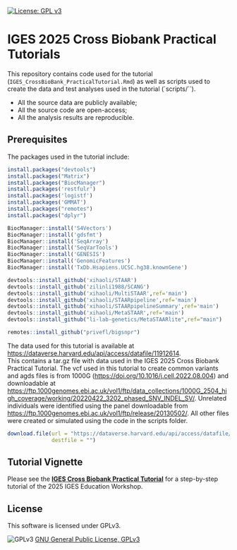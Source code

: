 [![License: GPL v3](https://img.shields.io/badge/License-GPLv3-blue.svg)](https://www.gnu.org/licenses/gpl-3.0)

# IGES 2025 Cross Biobank Practical Tutorials
This repository contains code used for the tutorial (`IGES_CrossBioBank_PracticalTutorial.Rmd`) as well as scripts used to create the data and test analyses used in the tutorial (`scripts/``).

- All the source data are publicly available;
- All the source code are open-access;
- All the analysis results are reproducible.

## Prerequisites
The packages used in the tutorial include: 

```R
install.packages("devtools")
install.packages("Matrix")
install.packages("BiocManager")
install.packages('restfulr')
install.packages('logistf')
install.packages('GMMAT')
install.packages("remotes")
install.packages("dplyr")

BiocManager::install('S4Vectors')
BiocManager::install('gdsfmt')
BiocManager::install('SeqArray')
BiocManager::install('SeqVarTools')
BiocManager::install('GENESIS')
BiocManager::install('GenomicFeatures')
BiocManager::install('TxDb.Hsapiens.UCSC.hg38.knownGene')

devtools::install_github('xihaoli/STAAR')
devtools::install_github('zilinli1988/SCANG')
devtools::install_github('xihaoli/MultiSTAAR',ref='main')
devtools::install_github('xihaoli/STAARpipeline',ref='main')
devtools::install_github('xihaoli/STAARpipelineSummary',ref='main')
devtools::install_github('xihaoli/MetaSTAAR',ref='main')
devtools::install_github("li-lab-genetics/MetaSTAARlite",ref="main")

remotes::install_github("privefl/bigsnpr")
```

The data used for this tutorial is available at https://dataverse.harvard.edu/api/access/datafile/11912614. 	
This contains a tar.gz file with data used in the IGES 2025 Cross Biobank Practical Tutorial. The vcf used in this tutorial to create common variants and agds files is from 1000G (https://doi.org/10.1016/j.cell.2022.08.004) and downloadable at https://ftp.1000genomes.ebi.ac.uk/vol1/ftp/data_collections/1000G_2504_high_coverage/working/20220422_3202_phased_SNV_INDEL_SV/. Unrelated individuals were identified using the panel downloadable from https://ftp.1000genomes.ebi.ac.uk/vol1/ftp/release/20130502/. All other files were created or simulated using the code in the scripts folder.

```R
download.file(url = "https://dataverse.harvard.edu/api/access/datafile/11912614",
              destfile = "")
```

## Tutorial Vignette
Please see the <a href="https://htmlpreview.github.io/?https://github.com/li-lab-genetics/IGES_2025_Education_Workshop/blob/main/IGES_CrossBioBank_PracticalTutorial.html">**IGES Cross Biobank Practical Tutorial**</a> for a step-by-step tutorial of the 2025 IGES Education Workshop.

## License
This software is licensed under GPLv3.

![GPLv3](http://www.gnu.org/graphics/gplv3-127x51.png)
[GNU General Public License, GPLv3](http://www.gnu.org/copyleft/gpl.html)
